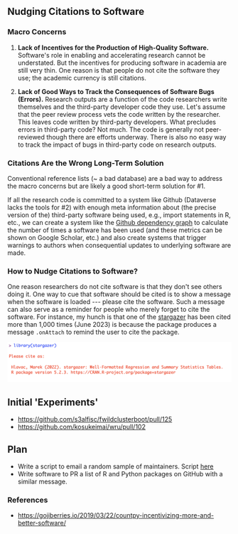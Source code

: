 ## Nudging Citations to Software

### Macro Concerns

1. **Lack of Incentives for the Production of High-Quality Software.** Software's role in enabling and accelerating research cannot be understated. But the incentives for producing software in academia are still very thin. One reason is that people do not cite the software they use; the academic currency is still citations.

2. **Lack of Good Ways to Track the Consequences of Software Bugs (Errors).** Research outputs are a function of the code researchers write themselves and the third-party developer code they use. Let's assume that the peer review process vets the code written by the researcher. This leaves code written by third-party developers. What precludes errors in third-party code? Not much. The code is generally not peer-reviewed though there are efforts underway. There is also no easy way to track the impact of bugs in third-party code on research outputs.

### Citations Are the Wrong Long-Term Solution

Conventional reference lists (~ a bad database) are a bad way to address the macro concerns but are likely a good short-term solution for #1. 

If all the research code is committed to a system like Github (Dataverse lacks the tools for #2) with enough meta information about (the precise version of the) third-party software being used, e.g., import statements in R, etc., we can create a system like the [Github dependency graph](https://docs.github.com/en/rest/dependency-graph?apiVersion=2022-11-28) to calculate the number of times a software has been used (and these metrics can be shown on Google Scholar, etc.) and also create systems that trigger warnings to authors when consequential updates to underlying software are made.

### How to Nudge Citations to Software?

One reason researchers do not cite software is that they don't see others doing it. One way to cue that software should be cited is to show a message when the software is loaded --- please cite the software. Such a message can also serve as a reminder for people who merely forget to cite the software. For instance, my hunch is that one of the [stargazer](https://scholar.google.com/citations?user=jRCc4kMAAAAJ&hl=en) has been cited more than 1,000 times (June 2023) is because the package produces a message `.onAttach` to remind the user to cite the package. 


<img src = "stargazer.png">

## Initial 'Experiments'

* https://github.com/s3alfisc/fwildclusterboot/pull/125
* https://github.com/kosukeimai/wru/pull/102

## Plan

* Write a script to email a random sample of maintainers. Script [here](scripts/email_R_maintainers.R)
* Write software to PR a list of R and Python packages on GitHub with a similar message.

### References

* https://gojiberries.io/2019/03/22/countpy-incentivizing-more-and-better-software/
